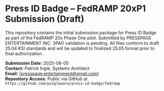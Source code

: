 # Press ID Badge – FedRAMP 20xP1 Submission (Draft)

This repository contains the initial submission package for Press ID Badge as part of the FedRAMP 20x Phase One pilot. Submitted by PRESSPAGE ENTERTAINMENT INC. 3PAO validation is pending. All files conform to draft 25.04 KSI standards and will be updated to finalized 25.05 format prior to final authorization.

**Submission Date:** 2025-08-05  
**Contact:** Patrick Ingle, Systems Architect  
**Email:** [presspage.entertainment@gmail.com]  
**Repository Access:** Public via GitHub at `https://github.com/pingleware/press-id-badge/fedramp`
